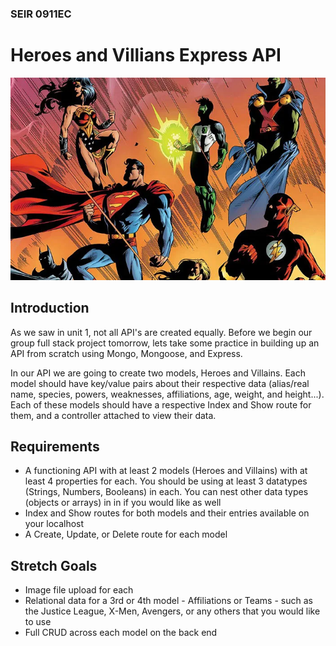 ### SEIR 0911EC

# Heroes and Villians Express API

<img src="jla.webp">

## Introduction

As we saw in unit 1, not all API's are created equally. Before we begin our group full stack project tomorrow, lets take some practice in building up an API from scratch using Mongo, Mongoose, and Express.

In our API we are going to create two models, Heroes and Villains. Each model should have key/value pairs about their respective data (alias/real name, species, powers, weaknesses, affiliations, age, weight, and height...). Each of these models should have a respective Index and Show route for them, and a controller attached to view their data.

## Requirements

- A functioning API with at least 2 models (Heroes and Villains) with at least 4 properties for each. You should be using at least 3 datatypes (Strings, Numbers, Booleans) in each. You can nest other data types (objects or arrays) in in if you would like as well
- Index and Show routes for both models and their entries available on your localhost
-  A Create, Update, or Delete route for each model
  

## Stretch Goals
- Image file upload for each
- Relational data for a 3rd or 4th model - Affiliations or Teams - such as the Justice League, X-Men, Avengers, or any others that you would like to use
- Full CRUD across each model on the back end
